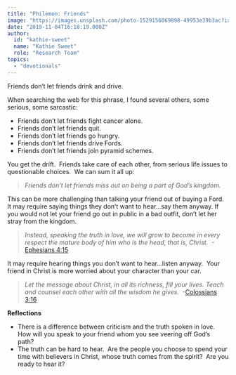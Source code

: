 ```yaml
---
title: "Philemon: Friends"
image: "https://images.unsplash.com/photo-1529156069898-49953e39b3ac?ixlib=rb-1.2.1&q=85&fm=jpg&crop=entropy&cs=srgb&ixid=eyJhcHBfaWQiOjk2NjF9"
date: "2019-11-04T16:18:19.000Z"
author:
  id: "kathie-sweet"
  name: "Kathie Sweet"
  role: "Research Team"
topics:
  - "devotionals"
---
```

Friends don’t let friends drink and drive. 

When searching the web for this phrase, I found several others, some serious, some sarcastic:
* Friends don’t let friends fight cancer alone.
* Friends don’t let friends quit.
* Friends don’t let friends go hungry.
* Friends don’t let friends drive Fords.
* Friends don’t let friends join pyramid schemes.

You get the drift.  Friends take care of each other, from serious life issues to questionable choices.  We can sum it all up:
> _Friends don’t let friends miss out on being a part of God’s kingdom._ 

This can be more challenging than talking your friend out of buying a Ford.  It may require saying things they don’t want to hear...say them anyway.  If you would not let your friend go out in public in a bad outfit, don’t let her stray from the kingdom.
> _Instead, speaking the truth in love, we will grow to become in every respect the mature body of him who is the head, that is, Christ._  -[Ephesians 4:15][1]

It may require hearing things you don’t want to hear...listen anyway.  Your friend in Christ is more worried about your character than your car.  

> _Let the message about Christ, in all its richness, fill your lives. Teach and counsel each other with all the wisdom he gives._  -[Colossians 3:16][2]

**Reflections** 
* There is a difference between criticism and the truth spoken in love.  How will you speak to your friend whom you see veering off God’s path? 
* The truth can be hard to hear.  Are the people you choose to spend your time with believers in Christ, whose truth comes from the spirit?  Are you ready to hear it?

[1]: https://my.bible.com/bible/111/EPH.4.15.NIV
[2]: https://my.bible.com/bible/116/COL.3.16.nlt
